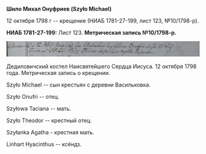 **Шило Михал Онуфриев (Szyło Michael)**

12 октября 1798 г -- крещение (НИАБ 1781-27-199, лист 123, №10/1798-р).

**НИАБ 1781-27-199:** Лист 123. **Метрическая запись №10/1798-р.**

![](./media/d83be02c200f718c1cdde5c7de202d0860320ccb.png)

Дедиловичский костел Наисвятейшего Сердца Иисуса. 12 октября 1798 года.
Метрическая запись о крещении.

Szyło Michael -- сын крестьян с деревни Васильковка.

Szyło Onufri -- отец.

Szyłowa Taciana -- мать.

Szyło Theodor -- крестный отец.

Szyłanka Agatha - крестная мать.

Linhart Hyacinthus -- ксёндз.
